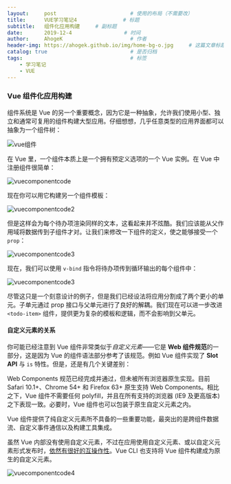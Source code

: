 ```yaml
---
layout:     post                        # 使用的布局（不需要改）
title:      VUE学习笔记4               # 标题
subtitle:   组件化应用构建     # 副标题
date:       2019-12-4                 # 时间
author:     AhogeK                      # 作者
header-img: https://ahogek.github.io/img/home-bg-o.jpg     # 这篇文章标题背景图片
catalog: true                           # 是否归档
tags:                                   # 标签
    - 学习笔记
    - VUE
---
```

### Vue 组件化应用构建

组件系统是 Vue 的另一个重要概念，因为它是一种抽象，允许我们使用小型、独立和通常可复用的组件构建大型应用。仔细想想，几乎任意类型的应用界面都可以抽象为一个组件树：

![vue组件](https://cn.vuejs.org/images/components.png)

在 Vue 里，一个组件本质上是一个拥有预定义选项的一个 Vue 实例。在 Vue 中注册组件很简单：

![vuecomponentcode](http://q1zffbfjd.bkt.clouddn.com/%E5%BE%AE%E4%BF%A1%E5%9B%BE%E7%89%87_20191204171030.png)

现在你可以用它构建另一个组件模板：

![vuecomponentcode2](http://q1zffbfjd.bkt.clouddn.com/%E5%BE%AE%E4%BF%A1%E6%88%AA%E5%9B%BE_20191204181325.png)

但是这样会为每个待办项渲染同样的文本，这看起来并不炫酷。我们应该能从父作用域将数据传到子组件才对。让我们来修改一下组件的定义，使之能够接受一个 ``prop``：

![vuecomponentcode3](http://q1zffbfjd.bkt.clouddn.com/%E5%BE%AE%E4%BF%A1%E6%88%AA%E5%9B%BE_20191204181537.png)

现在，我们可以使用 ``v-bind`` 指令将待办项传到循环输出的每个组件中：

![vuecomponentcode3](http://q1zffbfjd.bkt.clouddn.com/%E5%BE%AE%E4%BF%A1%E6%88%AA%E5%9B%BE_20191204181731.png)

尽管这只是一个刻意设计的例子，但是我们已经设法将应用分割成了两个更小的单元。子单元通过 prop 接口与父单元进行了良好的解耦。我们现在可以进一步改进 ``<todo-item>`` 组件，提供更为复杂的模板和逻辑，而不会影响到父单元。

#### 自定义元素的关系

你可能已经注意到 Vue 组件非常类似于*自定义元素*——它是 **Web 组件规范**的一部分，这是因为 Vue 的组件语法部分参考了该规范。例如 Vue 组件实现了 **Slot API** 与 ``is`` 特性。但是，还是有几个关键差别：

Web Components 规范已经完成并通过，但未被所有浏览器原生实现。目前 Safari 10.1+、Chrome 54+ 和 Firefox 63+ 原生支持 Web Components。相比之下，Vue 组件不需要任何 polyfill，并且在所有支持的浏览器 (IE9 及更高版本) 之下表现一致。必要时，Vue 组件也可以包装于原生自定义元素之内。

Vue 组件提供了纯自定义元素所不具备的一些重要功能，最突出的是跨组件数据流、自定义事件通信以及构建工具集成。

虽然 Vue 内部没有使用自定义元素，不过在应用使用自定义元素、或以自定义元素形式发布时，<u>依然有很好的互操作性</u>。Vue CLI 也支持将 Vue 组件构建成为原生的自定义元素。

![vuecomponentcode4](http://q1zffbfjd.bkt.clouddn.com/%E5%BE%AE%E4%BF%A1%E6%88%AA%E5%9B%BE_20191204182326.png)